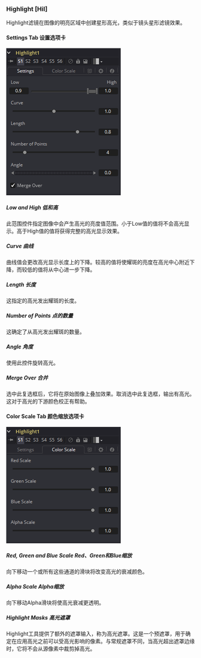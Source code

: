 ### Highlight [Hil]

Highlight滤镜在图像的明亮区域中创建星形高光，类似于镜头星形滤镜效果。

#### Settings Tab 设置选项卡

![Hil_SettingsTab](images\Hil_SettingsTab.png)

##### Low and High 低和高

此范围控件指定图像中会产生高光的亮度值范围。小于Low值的值将不会高光显示。高于High值的值将获得完整的高光显示效果。

##### Curve 曲线

曲线值会更改高光显示长度上的下降。较高的值将使耀斑的亮度在高光中心附近下降，而较低的值将从中心进一步下降。

##### Length 长度

这指定的高光发出耀斑的长度。

##### Number of Points 点的数量

这确定了从高光发出耀斑的数量。

##### Angle 角度

使用此控件旋转高光。

##### Merge Over 合并

选中此复选框后，它将在原始图像上叠加效果。取消选中此复选框，输出有高光。这对于高光的下游颜色校正有帮助。

#### Color Scale Tab 颜色缩放选项卡

![Hil_ColorScaleTab](images\Hil_ColorScaleTab.png)

##### Red, Green and Blue Scale Red、Green和Blue缩放

向下移动一个或所有这些通道的滑块将改变高光的衰减颜色。

##### Alpha Scale Alpha缩放

向下移动Alpha滑块将使高光衰减更透明。

##### Highlight Masks 高光遮罩

Highlight工具提供了额外的遮罩输入，称为高光遮罩。这是一个预遮罩，用于确定在应用高光之前可以受高光影响的像素。与常规遮罩不同，当高光超出遮罩边缘时，它将不会从源像素中裁剪掉高光。